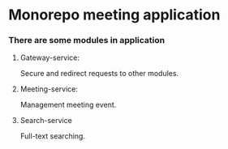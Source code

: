# Monorepo meeting application

### There are some modules in application

1. Gateway-service:

    Secure and redirect requests to other modules.

2. Meeting-service:

    Management meeting event.

3. Search-service

    Full-text searching.

